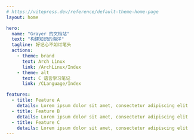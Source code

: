 ```yaml
---
# https://vitepress.dev/reference/default-theme-home-page
layout: home

hero:
  name: "Grayer 的文档站"
  text: "构建知识的海洋"
  tagline: 好记心不如烂笔头
  actions:
    - theme: brand
      text: Arch Linux
      link: /ArchLinux/Index
    - theme: alt
      text: C 语言学习笔记
      link: /CLanguage/Index

features:
  - title: Feature A
    details: Lorem ipsum dolor sit amet, consectetur adipiscing elit
  - title: Feature B
    details: Lorem ipsum dolor sit amet, consectetur adipiscing elit
  - title: Feature C
    details: Lorem ipsum dolor sit amet, consectetur adipiscing elit
---
```



